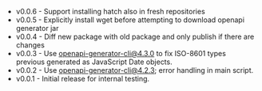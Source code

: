 * v0.0.6 - Support installing hatch also in fresh repositories
* v0.0.5 - Explicitly install wget before attempting to download openapi generator jar
* v0.0.4 - Diff new package with old package and only publish if there are changes
* v0.0.3 - Use openapi-generator-cli@4.3.0 to fix ISO-8601 types previous generated as JavaScript Date objects.
* v0.0.2 - Use openapi-generator-cli@4.2.3; error handling in main script.
* v0.0.1 - Initial release for internal testing.
